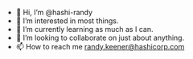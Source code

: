 - 👋 Hi, I’m @hashi-randy
- 👀 I’m interested in most things.
- 🌱 I’m currently learning as much as I can.
- 💞️ I’m looking to collaborate on just about anything.
- 📫 How to reach me randy.keener@hashicorp.com

<!---
hashi-randy/hashi-randy is a ✨ special ✨ repository because its `README.md` (this file) appears on your GitHub profile.
You can click the Preview link to take a look at your changes.
--->
